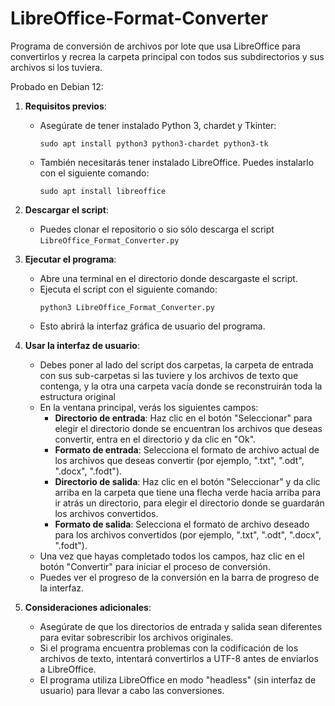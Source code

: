 # LibreOffice-Format-Converter

Programa de conversión de archivos por lote que usa LibreOffice para convertirlos y recrea la carpeta principal con todos sus subdirectorios y sus archivos si los tuviera.

Probado en Debian 12:

1. **Requisitos previos**:
   - Asegúrate de tener instalado Python 3, chardet y Tkinter:
     ```
     sudo apt install python3 python3-chardet python3-tk
     ```
   - También necesitarás tener instalado LibreOffice. Puedes instalarlo con el siguiente comando:
     ```
     sudo apt install libreoffice
     ```

2. **Descargar el script**:
   - Puedes clonar el repositorio o sio sólo descarga el script `LibreOffice_Format_Converter.py`

3. **Ejecutar el programa**:
   - Abre una terminal en el directorio donde descargaste el script.
   - Ejecuta el script con el siguiente comando:
     ```
     python3 LibreOffice_Format_Converter.py
     ```
   - Esto abrirá la interfaz gráfica de usuario del programa.

4. **Usar la interfaz de usuario**:
   - Debes poner al lado del script dos carpetas, la carpeta de entrada con sus sub-carpetas si las tuviere y los archivos de texto que contenga, y la otra una carpeta vacía donde se reconstruirán toda la estructura original
   - En la ventana principal, verás los siguientes campos:
     - **Directorio de entrada**: Haz clic en el botón "Seleccionar" para elegir el directorio donde se encuentran los archivos que deseas convertir, entra en el directorio y da clic en "Ok".
     - **Formato de entrada**: Selecciona el formato de archivo actual de los archivos que deseas convertir (por ejemplo, ".txt", ".odt", ".docx", ".fodt").
     - **Directorio de salida**: Haz clic en el botón "Seleccionar" y da clic arriba en la carpeta que tiene una flecha verde hacia arriba para ir atrás un directorio, para elegir el directorio donde se guardarán los archivos convertidos.
     - **Formato de salida**: Selecciona el formato de archivo deseado para los archivos convertidos (por ejemplo, ".txt", ".odt", ".docx", ".fodt").
   - Una vez que hayas completado todos los campos, haz clic en el botón "Convertir" para iniciar el proceso de conversión.
   - Puedes ver el progreso de la conversión en la barra de progreso de la interfaz.

5. **Consideraciones adicionales**:
   - Asegúrate de que los directorios de entrada y salida sean diferentes para evitar sobrescribir los archivos originales.
   - Si el programa encuentra problemas con la codificación de los archivos de texto, intentará convertirlos a UTF-8 antes de enviarlos a LibreOffice.
   - El programa utiliza LibreOffice en modo "headless" (sin interfaz de usuario) para llevar a cabo las conversiones.
